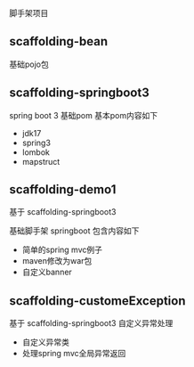脚手架项目
## scaffolding-bean
基础pojo包

## scaffolding-springboot3
spring boot 3 基础pom
基本pom内容如下

- jdk17
- spring3
- lombok
- mapstruct

## scaffolding-demo1
基于 scaffolding-springboot3

基础脚手架 springboot
包含内容如下

- 简单的spring mvc例子
- maven修改为war包
- 自定义banner
## scaffolding-customeException
基于 scaffolding-springboot3
自定义异常处理

- 自定义异常类
- 处理spring mvc全局异常返回
